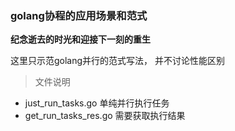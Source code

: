 ###  golang协程的应用场景和范式


**纪念逝去的时光和迎接下一刻的重生**

这里只示范golang并行的范式写法， 并不讨论性能区别

> 文件说明
- just_run_tasks.go           单纯并行执行任务
- get_run_tasks_res.go        需要获取执行结果 






